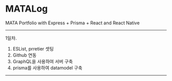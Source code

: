 # MATALog

MATA Portfolio with Express + Prisma + React and React Native

---
1일차.
 1. ESList, prretier 셋팅
 2. Github 연동
 3. GraphQL을 사용하여 서버 구축
 4. prisma를 사용하여 datamodel 구축
---
